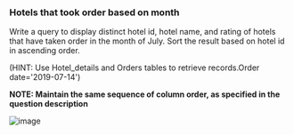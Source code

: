 ### Hotels that took order based on month

Write a query to display distinct hotel id, hotel name, and rating of hotels that have taken order in the month of July. Sort the result based on hotel id in ascending order.

(HINT: Use Hotel_details and  Orders tables to retrieve records.Order date='2019-07-14')

**NOTE: Maintain the same sequence of column order, as specified in the question description**

![image](https://github.com/abhisheks008/Cognizant-Java-FSE-Hands-ons-2023/assets/68724349/c37124b4-b4e2-49c2-b295-0ec55aa28857)
